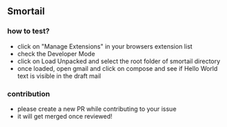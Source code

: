 ## Smortail

### how to test?
- click on "Manage Extensions" in your browsers extension list
- check the Developer Mode
- click on Load Unpacked and select the root folder of smortail directory
- once loaded, open gmail and click on compose and see if Hello World text is visible in the draft mail

### contribution
- please create a new PR while contributing to your issue
- it will get merged once reviewed!